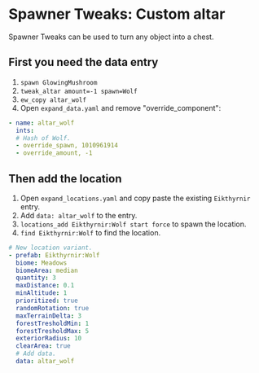 # Spawner Tweaks: Custom altar

Spawner Tweaks can be used to turn any object into a chest.

## First you need the data entry

1. `spawn GlowingMushroom`
2. `tweak_altar amount=-1 spawn=Wolf`
3. `ew_copy altar_wolf`
4. Open `expand_data.yaml` and remove "override_component":

```yaml
- name: altar_wolf
  ints:
  # Hash of Wolf.
  - override_spawn, 1010961914
  - override_amount, -1
```

## Then add the location

1. Open `expand_locations.yaml` and copy paste the existing `Eikthyrnir` entry.
2. Add `data: altar_wolf` to the entry.
3. `locations_add Eikthyrnir:Wolf start force` to spawn the location.
4. `find Eikthyrnir:Wolf` to find the location.

```yaml
# New location variant.
- prefab: Eikthyrnir:Wolf
  biome: Meadows
  biomeArea: median
  quantity: 3
  maxDistance: 0.1
  minAltitude: 1
  prioritized: true
  randomRotation: true
  maxTerrainDelta: 3
  forestTresholdMin: 1
  forestTresholdMax: 5
  exteriorRadius: 10
  clearArea: true
  # Add data.
  data: altar_wolf
```
